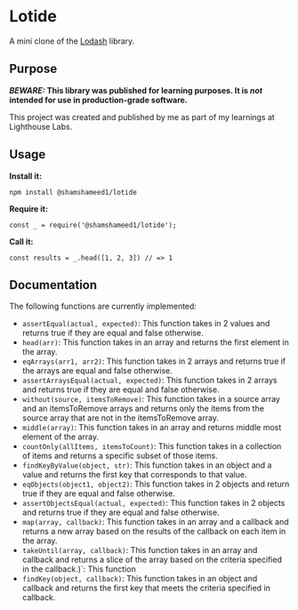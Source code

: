 # Lotide

A mini clone of the [Lodash](https://lodash.com) library.

## Purpose

**_BEWARE:_ This library was published for learning purposes. It is _not_ intended for use in production-grade software.**

This project was created and published by me as part of my learnings at Lighthouse Labs. 

## Usage

**Install it:**

`npm install @shamshameed1/lotide`

**Require it:**

`const _ = require('@shamshameed1/lotide');`

**Call it:**

`const results = _.head([1, 2, 3]) // => 1`

## Documentation

The following functions are currently implemented:

* `assertEqual(actual, expected)`: This function takes in 2 values and returns true if they are equal and false otherwise.
* `head(arr)`: This function takes in an array and returns the first element in the array.
* `eqArrays(arr1, arr2)`: This function takes in 2 arrays and returns true if the arrays are equal and false otherwise.
* `assertArraysEqual(actual, expected)`: This function takes in 2 arrays and returns true if they are equal and false otherwise.
* `without(source, itemsToRemove)`: This function takes in a source array and an itemsToRemove arrays and returns only the items from the source array that are not in the itemsToRemove array.
* `middle(array)`: This function takes in an array and returns middle most element of the array.
* `countOnly(allItems, itemsToCount)`: This function takes in a collection of items and returns a specific subset of those items.
* `findKeyByValue(object, str)`: This function takes in an object and a value and returns the first key that corresponds to that value.
* `eqObjects(object1, object2)`: This function takes in 2 objects and return true if they are equal and false otherwise.
* `assertObjectsEqual(actual, expected)`: This function takes in 2 objects and returns true if they are equal and false otherwise.
* `map(array, callback)`: This function takes in an array and a callback and returns a new array based on the results of the callback on each item in the array.
* `takeUntil(array, callback)`: This function takes in an array and callback and returns a slice of the array based on the criteria specified in the callback.)`: This function
* `findKey(object, callback)`: This function takes in an object and callback and returns the first key that meets the criteria specified in callback.
